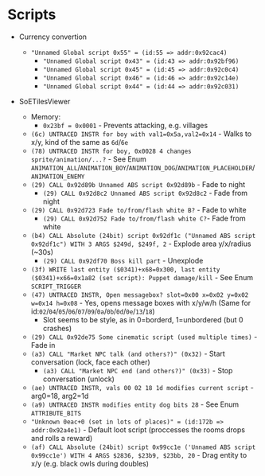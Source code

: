 # Scripts

- Currency convertion
  - ``"Unnamed Global script 0x55" = (id:55 => addr:0x92cac4)``
    - ``"Unnamed Global script 0x43" = (id:43 => addr:0x92bf96)``
    - ``"Unnamed Global script 0x45" = (id:45 => addr:0x92c0c4)``
    - ``"Unnamed Global script 0x46" = (id:46 => addr:0x92c14e)``
    - ``"Unnamed Global script 0x44" = (id:44 => addr:0x92c031)``

- SoETilesViewer
  - Memory:
    - ``0x23bf = 0x0001`` - Prevents attacking, e.g. villages
  - ``(6c) UNTRACED INSTR for boy with val1=0x5a,val2=0x14`` - Walks to x/y, kind of the same as ``6d``/``6e``
  - ``(78) UNTRACED INSTR for boy, 0x0028 4 changes sprite/animation/...?`` - See Enum ``ANIMATION_ALL``/``ANIMATION_BOY``/``ANIMATION_DOG``/``ANIMATION_PLACEHOLDER``/``ANIMATION_ENEMY``
  - ``(29) CALL 0x92d89b Unnamed ABS script 0x92d89b`` - Fade to night
    - ``(29) CALL 0x92d8c2 Unnamed ABS script 0x92d8c2`` - Fade from night
  - ``(29) CALL 0x92d723 Fade to/from/flash white B?`` - Fade to white
    - ``(29) CALL 0x92d752 Fade to/from/flash white C?``- Fade from white
  - ``(b4) CALL Absolute (24bit) script 0x92df1c ("Unnamed ABS script 0x92df1c") WITH 3 ARGS $249d, $249f, 2`` - Explode area y/x/radius (~30s)
    - ``(29) CALL 0x92df70 Boss kill part`` - Unexplode
  - ``(3f) WRITE last entity ($0341)+x68=0x300, last entity ($0341)+x66=0x1a82 (set script): Puppet damage/kill`` - See Enum ``SCRIPT_TRIGGER``
  - ``(47) UNTRACED INSTR, Open messagebox? slot=0x00 x=0x02 y=0x02 w=0x14 h=0x08`` - Yes, opens message boxes with x/y/w/h (Same for id:``02``/``04``/``05``/``06``/``07``/``09``/``0a``/``0b``/``0d``/``0e``/``13``/``18``)
    - Slot seems to be style, as in 0=borderd, 1=unbordered (but 0 crashes)
  - ``(29) CALL 0x92de75 Some cinematic script (used multiple times)`` - Fade in
  - ``(a3) CALL "Market NPC talk (and others?)" (0x32)`` - Start conversation (lock, face each other)
    - ``(a3) CALL "Market NPC end (and others?)" (0x33)`` - Stop conversation (unlock)
  - ``(ae) UNTRACED INSTR, vals 00 02 18 1d modifies current script`` - arg0=18, arg2=1d
  - ``(a9) UNTRACED INSTR modifies entity dog bits 28`` - See Enum ``ATTRIBUTE_BITS``
  - ``"Unknown 0eac+0 (set in lots of places)" = (id:172b => addr:0x92a4e1)`` - Default loot script (proccesses the rooms drops and rolls a reward)
  - ``(af) CALL Absolute (24bit) script 0x99cc1e ('Unnamed ABS script 0x99cc1e') WITH 4 ARGS $2836, $23b9, $23bb, 20`` - Drag entity to x/y (e.g. black owls during doubles)